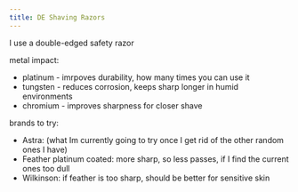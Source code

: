 ```yaml
---
title: DE Shaving Razors
---
```


I use a double-edged safety razor

metal impact:

- platinum - imrpoves durability, how many times you can use it
- tungsten - reduces corrosion, keeps sharp longer in humid environments
- chromium - improves sharpness for closer shave

brands to try:

- Astra: (what Im currently going to try once I get rid of the other random ones I have)
- Feather platinum coated: more sharp, so less passes, if I find the current ones too dull
- Wilkinson: if feather is too sharp, should be better for sensitive skin
